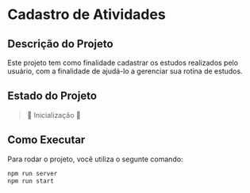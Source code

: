 # Cadastro de Atividades

## Descrição do Projeto
Este projeto tem como finalidade cadastrar os estudos realizados pelo usuário, com a finalidade de ajudá-lo a gerenciar sua rotina de estudos.

## Estado do Projeto
> :construction: Inicialização :construction:

## Como Executar
Para rodar o projeto, você utiliza o segunte comando:

```bash
npm run server
npm run start
```